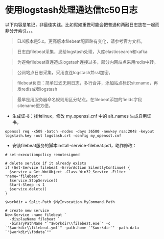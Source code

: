 # 使用logstash处理通达信tc50日志

以下内容是笔记，非最佳实践。比如假如重做可能会把普通和两融日志放在一起而非分开索引。。。

> ELK版本是5.x。更高版本filebeat配置略有变化，请参考官方文档。

> 日志由filebeat采集，发给logstash处理，入库elasticsearch和kafka

> 为避免filebeat直连造成logstash连接过多，部分内网站点采用redis中转。

> 公网站点日志采集，采用直连logstash并ssl加密。

> filebeat负责：简单过滤无用日志，多行合并，添加站点标识sitename，再发redis或者logstash

> 最早是用服务器命名规则用区分站点。在filebeat添加的fields字段sitename更方便。

- 生成证书：找台linux，修改 my_openssl.cnf 中的 alt_names 生成自用证书。
```
openssl req -x509 -batch -nodes -days 36500 -newkey rsa:2048 -keyout logstash.key -out logstash.crt -config my_openssl.cnf
```

- 安装filebeat服务的脚本install-service-filebeat.ps1，略作修改：
```
# set-executionpolicy remotesigned

# delete service if it already exists
if (Get-Service filebeat -ErrorAction SilentlyContinue) {
  $service = Get-WmiObject -Class Win32_Service -Filter "name='filebeat'"
  $service.StopService()
  Start-Sleep -s 1
  $service.delete()
}

$workdir = Split-Path $MyInvocation.MyCommand.Path

# create new service
New-Service -name filebeat `
  -displayName filebeat `
  -binaryPathName "`"$workdir\\filebeat.exe`" -c `"$workdir\\filebeat.yml`" -path.home `"$workdir`" -path.data `"$workdir\\fbdata`""

```





